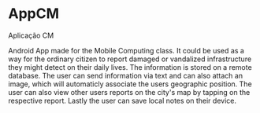 # AppCM
Aplicação CM

Android App made for the Mobile Computing class. It could be used as a way for the ordinary citizen to report damaged or vandalized infrastructure they might detect
on their daily lives. The information is stored on a remote database. The user can send information via text and can also attach an image, which will automaticly associate
the users geographic position.
The user can also view other users reports on the city's map by tapping on the respective report.
Lastly the user can save local notes on their device.
